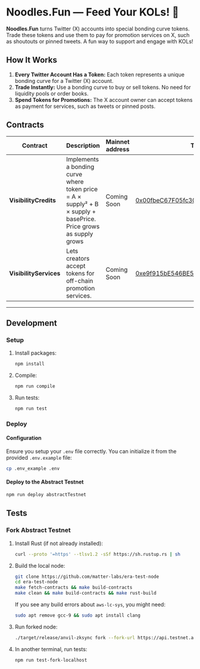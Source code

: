 # Noodles.Fun — Feed Your KOLs! 🍜

**Noodles.Fun** turns Twitter (X) accounts into special bonding curve tokens. Trade these tokens and use them to pay for promotion services on X, such as shoutouts or pinned tweets. A fun way to support and engage with KOLs!

## How It Works

1. **Every Twitter Account Has a Token:** Each token represents a unique bonding curve for a Twitter (X) account.
2. **Trade Instantly:** Use a bonding curve to buy or sell tokens. No need for liquidity pools or order books.
3. **Spend Tokens for Promotions:** The X account owner can accept tokens as payment for services, such as tweets or pinned posts.

## Contracts

|Contract|Description|Mainnet address|Testnet address|
|--------|--------------------|---------------|---------------|
| **VisibilityCredits**  | Implements a bonding curve where token price = A × supply² + B × supply + basePrice. Price grows as supply grows | Coming Soon      | [0x00fbeC67F05fc30898670BB7510863216E4d2C95](https://explorer.testnet.abs.xyz/address/0x00fbeC67F05fc30898670BB7510863216E4d2C95)        |
| **VisibilityServices** | Lets creators accept tokens for off-chain promotion services.                                                   | Coming Soon      | [0xe9f915bE546BE513c880E39E515D52002ced7c7b](https://explorer.testnet.abs.xyz/address/0xe9f915bE546BE513c880E39E515D52002ced7c7b)        |

---

## Development

### Setup

1. Install packages:

   ```bash
   npm install
   ```

2. Compile:

   ```bash
   npm run compile
   ```

3. Run tests:

   ```bash
   npm run test
   ```

### Deploy

#### Configuration

Ensure you setup your `.env` file correctly. You can initialize it from the provided `.env.example` file:

   ```bash
   cp .env_example .env
   ```

#### Deploy to the Abstract Testnet

   ```bash
   npm run deploy abstractTestnet
   ```

## Tests

### Fork Abstract Testnet

1. Install Rust (if not already installed):

   ```bash
   curl --proto '=https' --tlsv1.2 -sSf https://sh.rustup.rs | sh
   ```

2. Build the local node:

   ```bash
   git clone https://github.com/matter-labs/era-test-node
   cd era-test-node
   make fetch-contracts && make build-contracts
   make clean && make build-contracts && make rust-build
   ```

   If you see any build errors about `aws-lc-sys`, you might need:

   ```bash
   sudo apt remove gcc-9 && sudo apt install clang
   ```

3. Run forked node:

   ```bash
   ./target/release/anvil-zksync fork --fork-url https://api.testnet.abs.xyz --fork-block-number 3558125
   ```

4. In another terminal, run tests:

   ```bash
   npm run test-fork-localhost
   ```
